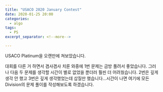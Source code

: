 ```yaml
---
title: "USACO 2020 January Contest"
date: 2020-01-25 20:00
categories:
  - algo
tags:
  - PS
excerpt_separator: <!--more-->

---
```


USACO Platinum을 오랜만에 쳐보았습니다.

<!--more-->

대회를 다른 거 하면서 겸사겸사 치룬 와중에 1번 문제는 금방 풀려서 좋았습니다. 그러나 다음 두 문제를 생각할 시간이 별로 없었을 뿐더러 훨씬 더 어려웠습니다. 2번은 깊게 생각 안 했고 3번은 깊게 생각했었는데 삽질만 했습니다...시간이 나면 여기에 모든 Division의 문제 풀이를 작성해보도록 하겠습니다.


